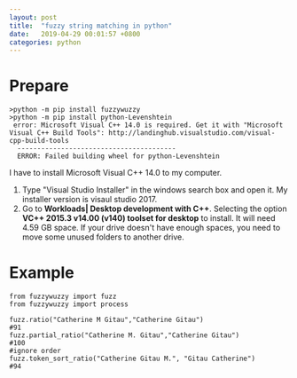 ```yaml
---
layout: post
title:  "fuzzy string matching in python"
date:   2019-04-29 00:01:57 +0800
categories: python
---
```

# Prepare
```
>python -m pip install fuzzywuzzy
>python -m pip install python-Levenshtein
 error: Microsoft Visual C++ 14.0 is required. Get it with "Microsoft Visual C++ Build Tools": http://landinghub.visualstudio.com/visual-cpp-build-tools
  ----------------------------------------
  ERROR: Failed building wheel for python-Levenshtein
```
I have to install Microsoft Visual C++ 14.0 to my computer. 
1. Type "Visual Studio Installer" in the windows search box and open it. My installer version is visaul studio 2017.
2. Go to **Workloads| Desktop development with C++**. Selecting the option **VC++ 2015.3 v14.00 (v140) toolset for desktop** to install. It will need 4.59 GB space. If your drive doesn't have enough spaces, you need to move some unused folders to another drive. 

# Example
```
from fuzzywuzzy import fuzz
from fuzzywuzzy import process

fuzz.ratio("Catherine M Gitau","Catherine Gitau")
#91
fuzz.partial_ratio("Catherine M. Gitau","Catherine Gitau")
#100
#ignore order
fuzz.token_sort_ratio("Catherine Gitau M.", "Gitau Catherine")
#94
```

